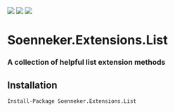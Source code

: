 [![](https://img.shields.io/nuget/v/Soenneker.Extensions.List.svg?style=for-the-badge)](https://www.nuget.org/packages/Soenneker.Extensions.List/)
[![](https://img.shields.io/github/actions/workflow/status/soenneker/soenneker.extensions.list/main.yml?style=for-the-badge)](https://github.com/soenneker/soenneker.extensions.list/actions/workflows/main.yml)
[![](https://img.shields.io/nuget/dt/Soenneker.Extensions.List.svg?style=for-the-badge)](https://www.nuget.org/packages/Soenneker.Extensions.List/)

# Soenneker.Extensions.List
### A collection of helpful list extension methods

## Installation

```
Install-Package Soenneker.Extensions.List
```
